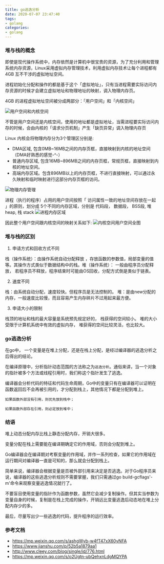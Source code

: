 ```yaml
---
title: go逃逸分析
date: 2020-07-07 23:47:40
tags:
- golang
categories:
- golang
---
```


### 堆与栈的概念
即使是现代操作系统中，内存依然是计算机中很宝贵的资源，为了充分利用和管理系统内存资源，Linux采用虚拟内存管理技术，利用虚拟内存技术让每个进程都有4GB 互不干涉的虚拟地址空间。

进程初始化分配和操作的都是基于这个「虚拟地址」，只有当进程需要实际访问内存资源的时候才会建立虚拟地址和物理地址的映射，调入物理内存页。

4GB 的进程虚拟地址空间被分成两部分：「用户空间」和「内核空间」

![用户空间和内核空间](https://mmbiz.qpic.cn/mmbiz_png/ceNmtYOhbMTz21XD2UcYWtoBBNHjicw02AUiadpEHrPvo2vIfkLKB23pzOPtibYAOhiaWBibpuLQDCQbg0QvtTrtIfA/640)

不管是用户空间还是内核空间，使用的地址都是虚拟地址，当需进程要实际访问内存的时候，会由内核的「请求分页机制」产生「缺页异常」调入物理内存页

Linux 内核会将物理内存分为3个管理区分别是:

- DMA区域, 包含0MB~16MB之间的内存页框，直接映射到内核的地址空间（DMA好熟悉的感觉-^-）
- 普通内存区域, 包含16MB~896MB之间的内存页框，常规页框，直接映射到内核的地址空间。
- 高端内存区域。包含896MB以上的内存页框，不进行直接映射，可以通过永久映射和临时映射进行这部分内存页框的访问。

![物理内存管理](https://mmbiz.qpic.cn/mmbiz_png/ceNmtYOhbMTz21XD2UcYWtoBBNHjicw02ickOaD8YMWJrrk3sq7hEMapegQIS4QW9gSGkiceAgJibpcQNWISxg21dg/640)

进程（执行的程序）占用的用户空间按照「 访问属性一致的地址空间存放在一起 」的原则，划分成 5个不同的内存区域，分别是 代码段， 数据段， BSS段, 堆 heap, 栈 stack
![进程内存区域](https://upload-images.jianshu.io/upload_images/1609713-13ccb31dec0593b4.jpg)

因此整个用户空间跟内核空间的映射关系如下:
![内核空间用户空间全图](https://mmbiz.qpic.cn/mmbiz_png/ceNmtYOhbMTz21XD2UcYWtoBBNHjicw02OneurDAkhTCvibTiavVF50oE6oiaViamIfBBKQxzwnNULrE976s1PQSiaQA/640)

### 堆与栈的区别
1. 申请方式和回收方式不同

栈（操作系统）：由操作系统自动分配释放 ，存放函数的参数值，局部变量的值等。其操作方式类似于数据结构中的栈。堆（操作系统）： 一般由程序员分配释放， 若程序员不释放，程序结束时可能由OS回收，分配方式倒是类似于链表。

2. 速度不同

栈：由系统自动分配，速度较快。但程序员是无法控制的。 堆：是由new分配的内存，一般速度比较慢，而且容易产生内存碎片不过用起来最方便。

3. 申请大小的限制

栈顶的地址和栈的最大容量是系统预先规定好的， 栈获得的空间较小。 堆的大小受限于计算机系统中有效的虚拟内存， 堆获得的空间比较灵活，也比较大。

### go逃逸分析

在go中， 一个变量是在堆上分配，还是在栈上分配，是经过编译器的逃逸分析之后得出的结论。

在编译原理中，分析指针动态范围的方法称之为`逃逸分析`。通俗来讲，当一个对象的指针被多个方法或线程引用时，我们称这个指针发生了逃逸。

编译器会分析代码的特征和代码生命周期，Go中的变量只有在编译器可以证明在函数返回后不会再被引用的，才分配到栈上，其他情况下都是分配到堆上。

```
如果函数外部没有引用，则优先放到栈中；

如果函数外部存在引用，则必定放到堆中；
```

### 结语

堆上动态分配内存比栈上静态分配内存，开销大很多。

变量分配在栈上需要能在编译期确定它的作用域，否则会分配到堆上。

Go编译器会在编译期对考察变量的作用域，并作一系列检查，如果它的作用域在运行期间对编译器一直是可知的，那么就会分配到栈上。

简单来说，编译器会根据变量是否被外部引用来决定是否逃逸。对于Go程序员来说，编译器的这些逃逸分析规则不需要掌握，我们只需通过go build-gcflags'-m'命令来观察变量逃逸情况就行了。

不要盲目使用变量的指针作为函数参数，虽然它会减少复制操作。但其实当参数为变量自身的时候，复制是在栈上完成的操作，开销远比变量逃逸后动态地在堆上分配内存少的多。

最后，尽量写出少一些逃逸的代码，提升程序的运行效率。

### 参考文档
- https://mp.weixin.qq.com/s/ashgWyb-w4fT47xX60yNFA
- https://www.jianshu.com/p/52b5a1879aa1
- http://www.cleey.com/blog/single/id/776.html
- https://mp.weixin.qq.com/s/o2Ugtn-ubQehxnLdgMQYPA